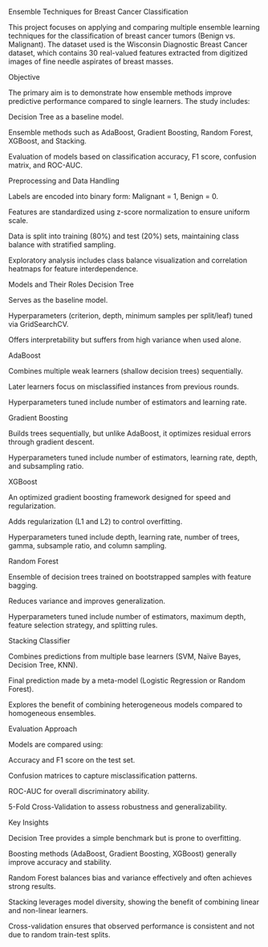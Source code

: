 Ensemble Techniques for Breast Cancer Classification

This project focuses on applying and comparing multiple ensemble learning techniques for the classification of breast cancer tumors (Benign vs. Malignant). The dataset used is the Wisconsin Diagnostic Breast Cancer dataset, which contains 30 real-valued features extracted from digitized images of fine needle aspirates of breast masses.

Objective

The primary aim is to demonstrate how ensemble methods improve predictive performance compared to single learners. The study includes:

Decision Tree as a baseline model.

Ensemble methods such as AdaBoost, Gradient Boosting, Random Forest, XGBoost, and Stacking.

Evaluation of models based on classification accuracy, F1 score, confusion matrix, and ROC-AUC.

Preprocessing and Data Handling

Labels are encoded into binary form: Malignant = 1, Benign = 0.

Features are standardized using z-score normalization to ensure uniform scale.

Data is split into training (80%) and test (20%) sets, maintaining class balance with stratified sampling.

Exploratory analysis includes class balance visualization and correlation heatmaps for feature interdependence.

Models and Their Roles
Decision Tree

Serves as the baseline model.

Hyperparameters (criterion, depth, minimum samples per split/leaf) tuned via GridSearchCV.

Offers interpretability but suffers from high variance when used alone.

AdaBoost

Combines multiple weak learners (shallow decision trees) sequentially.

Later learners focus on misclassified instances from previous rounds.

Hyperparameters tuned include number of estimators and learning rate.

Gradient Boosting

Builds trees sequentially, but unlike AdaBoost, it optimizes residual errors through gradient descent.

Hyperparameters tuned include number of estimators, learning rate, depth, and subsampling ratio.

XGBoost

An optimized gradient boosting framework designed for speed and regularization.

Adds regularization (L1 and L2) to control overfitting.

Hyperparameters tuned include depth, learning rate, number of trees, gamma, subsample ratio, and column sampling.

Random Forest

Ensemble of decision trees trained on bootstrapped samples with feature bagging.

Reduces variance and improves generalization.

Hyperparameters tuned include number of estimators, maximum depth, feature selection strategy, and splitting rules.

Stacking Classifier

Combines predictions from multiple base learners (SVM, Naïve Bayes, Decision Tree, KNN).

Final prediction made by a meta-model (Logistic Regression or Random Forest).

Explores the benefit of combining heterogeneous models compared to homogeneous ensembles.

Evaluation Approach

Models are compared using:

Accuracy and F1 score on the test set.

Confusion matrices to capture misclassification patterns.

ROC-AUC for overall discriminatory ability.

5-Fold Cross-Validation to assess robustness and generalizability.

Key Insights

Decision Tree provides a simple benchmark but is prone to overfitting.

Boosting methods (AdaBoost, Gradient Boosting, XGBoost) generally improve accuracy and stability.

Random Forest balances bias and variance effectively and often achieves strong results.

Stacking leverages model diversity, showing the benefit of combining linear and non-linear learners.

Cross-validation ensures that observed performance is consistent and not due to random train-test splits.
